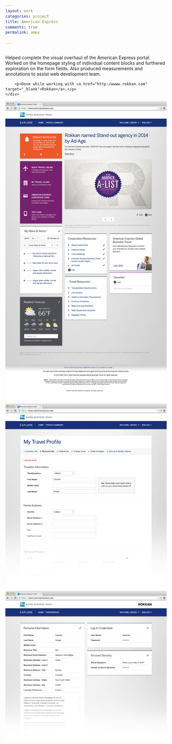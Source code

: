 ```yaml
---
layout: work
categories: project
title: American Express
comments: true
permalink: amex

---
```


<div class="row clearfix">
	<div class="column full">
		<p>Helped complete the visual overhaul of the American Express portal. Worked on the homepage styling of individual content blocks and furthered exploration on the form fields. Also produced measurements and annotations to assist web development team.</p>

		<p>Done while working with <a href="http:/wwww.rokkan.com" target="_blank">Rokkan</a>.</p>
	</div>
</div>

<div class="row clearfix project-image">
	<div class="column full">
		<img src="/img/proj/amex/img-1.jpg" alt="">
	</div>
</div>
<div class="row clearfix project-image">
	<div class="column full">
		<img src="/img/proj/amex/img-2.png" alt="">
	</div>
</div>
<div class="row clearfix project-image">
	<div class="column full">
		<img src="/img/proj/amex/img-3.png" alt="">
	</div>
</div>